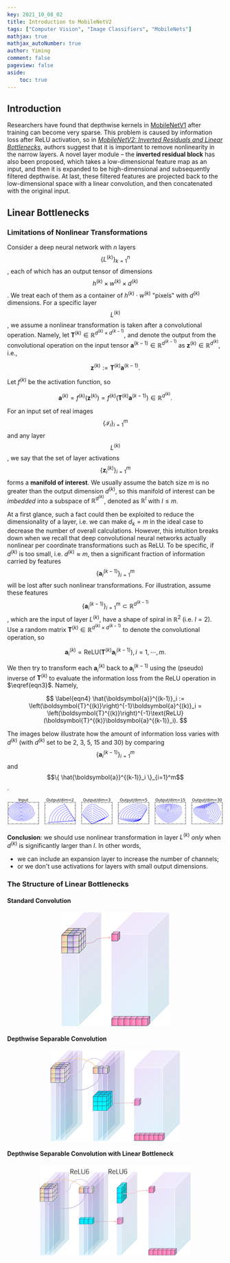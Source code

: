 ```yaml
---
key: 2021_10_08_02
title: Introduction to MobileNetV2
tags: ["Computer Vision", "Image Classifiers", "MobileNets"]
mathjax: true
mathjax_autoNumber: true
author: Yiming
comment: false
pageview: false
aside:
    toc: true
---
```


<style>
.center1 {
  display: block;
  margin-left: auto;
  margin-right: auto;
  width: 50%;
}
</style>

<style>
.center2 {
  display: block;
  margin-left: auto;
  margin-right: auto;
  width: 60%;
}
</style>

<style>
.center3 {
  display: block;
  margin-left: auto;
  margin-right: auto;
  width: 70%;
}
</style>

<style>
.center4 {
  display: block;
  margin-left: auto;
  margin-right: auto;
  width: 80%;
}
</style>

<style>
.center5 {
  display: block;
  margin-left: auto;
  margin-right: auto;
  width: 90%;
}
</style>

## Introduction

Researchers have found that depthwise kernels in [MobileNetV1](https://arxiv.org/abs/1704.04861) after training can become very sparse. This problem is caused by information loss after ReLU activation, so in [_MobileNetV2: Inverted Residuals and Linear Bottlenecks_](https://arxiv.org/abs/1801.04381), authors suggest that it is important to remove nonlinearity in the narrow layers. A novel layer module – the **inverted residual block** has also been proposed, which takes a low-dimensional feature map as an input, and then it is expanded to be high-dimensional and subsequently filtered depthwise. At last, these filtered features are projected back to the low-dimensional space with a linear convolution, and then concatenated with the original input.

## Linear Bottlenecks

### Limitations of Nonlinear Transformations

Consider a deep neural network with $n$ layers $$\{L^{(k)}\}_{k=1}^n$$, each of which has an output tensor of dimensions $$h^{(k)} \times w^{(k)} \times d^{(k)}$$. We treat each of them as a container of $h^{(k)} \cdot w^{(k)}$  "pixels" with $d^{(k)}$ dimensions. For a specific layer $$L^{(k)}$$, we assume a nonlinear transformation is taken after a convolutional operation. Namely, let $\boldsymbol{T}^{(k)} \in \mathbb{R}^{d^{(k)}\times d^{(k-1)}}$, and denote the output from the convolutional operation on the input tensor $\boldsymbol{a}^{(k-1)} \in \mathbb{R}^{d^{(k-1)}}$ as $\boldsymbol{z}^{(k)} \in \mathbb{R}^{d^{(k)}}$, i.e.,

$$
\label{eqn1}
\boldsymbol{z}^{(k)} := \boldsymbol{T}^{(k)} \boldsymbol{a}^{(k-1)}.
$$

Let $f^{(k)}$ be the activation function, so

$$
\label{eqn2}
\boldsymbol{a}^{(k)} = f^{(k)} \left( \boldsymbol{z}^{(k)} \right) = f^{(k)} \left( \boldsymbol{T}^{(k)} \boldsymbol{a}^{(k-1)} \right) \in \mathbb{R}^{d^{(k)}}.
$$

For an input set of real images $$\{\mathcal{I}_i\}_{i=1}^m$$ and any layer $$L^{(k)}$$, we say that the set of layer activations $$\{\boldsymbol{z}^{(k)}_i\}_{i=1}^m$$ forms a **manifold of interest**. We usually assume the batch size $m$ is no greater than the output dimension $d^{(k)}$, so this manifold of interest can be *imbedded* into a subspace of $\mathbb{R}^{d^{(k)}}$, denoted as $\mathbb{R}^{l}$ with $l \le m$.

At a first glance, such a fact could then be exploited to reduce the dimensionality of a layer, i.e. we can make $d_k = m$ in the ideal case to decrease the number of overall calculations. However, this intuition breaks down when we recall that deep convolutional neural networks actually nonlinear per coordinate transformations such as ReLU. To be specific, if $d^{(k)}$ is too small, i.e. $d^{(k)} \approx m$, then a significant fraction of information carried by features $$\{\boldsymbol{a}^{(k-1)}_i\}_{i=1}^m$$ will be lost after such nonlinear transformations. For illustration, assume these features $$\{\boldsymbol{a}^{(k-1)}_i\}_{i=1}^m \subset \mathbb{R}^{d^{(k-1)}}$$, which are the input of layer $L^{(k)}$, have a shape of spiral in $\mathbb{R}^2$ (i.e. $l=2$). Use a random matrix $\boldsymbol{T}^{(k)} \in \mathbb{R}^{ d^{(k)} \times d^{(k-1)} }$ to denote the convolutional operation, so

$$
\label{eqn3}
\boldsymbol{a}^{(k)}_i = \text{ReLU}(\boldsymbol{T}^{(k)}\boldsymbol{a}^{(k-1)}_i), \, i = 1, \, \cdots, \, m.
$$

We then try to transform each $\boldsymbol{a}^{(k)}_i$ back to $\boldsymbol{a}^{(k-1)}_i$ using the (pseudo) inverse of $\boldsymbol{T}^{(k)}$ to evaluate the information loss from the ReLU operation in $\eqref{eqn3}$. Namely,

$$
\label{eqn4}
\hat{\boldsymbol{a}}^{(k-1)}_i := \left(\boldsymbol{T}^{(k)}\right)^{-1}\boldsymbol{a}^{(k)}_i = \left(\boldsymbol{T}^{(k)}\right)^{-1}\text{ReLU}(\boldsymbol{T}^{(k)}\boldsymbol{a}^{(k-1)}_i).
$$

The images below illustrate how the amount of information loss varies with $d^{(k)}$ (with $d^{(k)}$ set to be 2, 3, 5, 15 and 30) by comparing $$\{ \boldsymbol{a}^{(k-1)}_i \}_{i=1}^m$$ and $$\{ \hat{\boldsymbol{a}}^{(k-1)}_i \}_{i=1}^m$$.

![Effects of ReLU](/posts.assets/2021-10-08-introduction-to-MobileNetV2.assets/effects_of_relu.png)

**Conclusion**: we should use nonlinear transformation in layer $L^{(k)}$ *only* when $d^{(k)}$ is significantly larger than $l$. In other words,

- we can include an expansion layer to increase the number of channels;
- or we don't use activations for layers with small output dimensions.

### The Structure of Linear Bottlenecks

#### Standard Convolution

<img src="/posts.assets/2021-10-08-introduction-to-MobileNetV2.assets/standard_convolution.png" alt="Standard Convolution" class="center1">

#### Depthwise Separable Convolution

<img src="/posts.assets/2021-10-08-introduction-to-MobileNetV2.assets/depthwise_separable_convolution.png" alt="Depthwise Separable Convolution" class="center2">

#### Depthwise Separable Convolution with Linear Bottleneck

<img src="/posts.assets/2021-10-08-introduction-to-MobileNetV2.assets/depthwise_separable_convolution_with_linear_bottleneck.png" alt="Depthwise Separable Convolution with Linear Bottleneck" class="center3">
